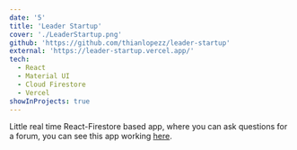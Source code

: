 ```yaml
---
date: '5'
title: 'Leader Startup'
cover: './LeaderStartup.png'
github: 'https://github.com/thianlopezz/leader-startup'
external: 'https://leader-startup.vercel.app/'
tech:
  - React
  - Material UI
  - Cloud Firestore
  - Vercel
showInProjects: true
---
```


Little real time React-Firestore based app, where you can ask questions for a forum, you can see this app working [here](https://leader-startup.vercel.app/ 'Leader Startup').
